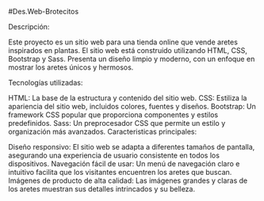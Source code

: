 #Des.Web-Brotecitos

Descripción:

Este proyecto es un sitio web para una tienda online que vende aretes inspirados en plantas. El sitio web está construido utilizando HTML, CSS, Bootstrap y Sass. Presenta un diseño limpio y moderno, con un enfoque en mostrar los aretes únicos y hermosos.

Tecnologías utilizadas:

HTML: La base de la estructura y contenido del sitio web.
CSS: Estiliza la apariencia del sitio web, incluidos colores, fuentes y diseños.
Bootstrap: Un framework CSS popular que proporciona componentes y estilos predefinidos.
Sass: Un preprocesador CSS que permite un estilo y organización más avanzados.
Caracteristicas principales:

Diseño responsivo: El sitio web se adapta a diferentes tamaños de pantalla, asegurando una experiencia de usuario consistente en todos los dispositivos.
Navegación fácil de usar: Un menú de navegación claro e intuitivo facilita que los visitantes encuentren los aretes que buscan.
Imágenes de producto de alta calidad: Las imágenes grandes y claras de los aretes muestran sus detalles intrincados y su belleza.